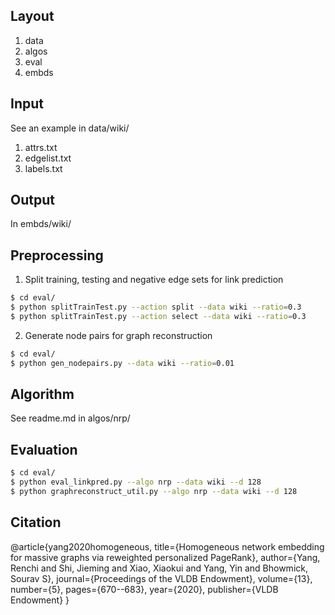 ## Layout
1. data
2. algos
3. eval
4. embds

## Input
See an example in data/wiki/
1. attrs.txt
2. edgelist.txt
3. labels.txt

## Output
In embds/wiki/


## Preprocessing
1. Split training, testing and negative edge sets for link prediction
```sh
$ cd eval/
$ python splitTrainTest.py --action split --data wiki --ratio=0.3
$ python splitTrainTest.py --action select --data wiki --ratio=0.3
```
2. Generate node pairs for graph reconstruction
```sh
$ cd eval/
$ python gen_nodepairs.py --data wiki --ratio=0.01
```

## Algorithm
See readme.md in algos/nrp/

## Evaluation
```sh
$ cd eval/
$ python eval_linkpred.py --algo nrp --data wiki --d 128
$ python graphreconstruct_util.py --algo nrp --data wiki --d 128
```

## Citation
@article{yang2020homogeneous,
  title={Homogeneous network embedding for massive graphs via reweighted personalized PageRank},
  author={Yang, Renchi and Shi, Jieming and Xiao, Xiaokui and Yang, Yin and Bhowmick, Sourav S},
  journal={Proceedings of the VLDB Endowment},
  volume={13},
  number={5},
  pages={670--683},
  year={2020},
  publisher={VLDB Endowment}
}
